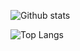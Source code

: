 ![Github stats](https://github-readme-stats.vercel.app/api?username=questionreality)

![Top Langs](https://github-readme-stats.vercel.app/api/top-langs/?username=questionreality)

